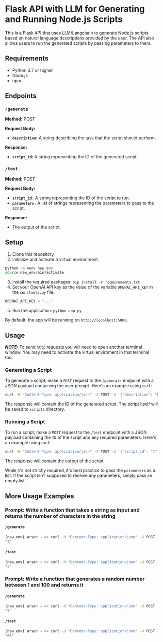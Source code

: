 # Flask API with LLM for Generating and Running Node.js Scripts

This is a Flask API that uses LLM/Langchain to generate Node.js scripts based on natural language descriptions provided by the user. The API also allows users to run the generated scripts by passing parameters to them.


## Requirements
- Python 3.7 or higher
- Node.js
- npm

## Endpoints
### `/generate`
**Method:** POST

**Request Body:**

- **`description`:** A string describing the task that the script should perform.

**Response:**
- **`script_id`:** A string representing the ID of the generated script.


### `/test`
**Method:** POST

**Request Body:**

- **`script_id:`** A string representing the ID of the script to run.
- **`parameters:`** A list of strings representing the parameters to pass to the script.

**Response:**

- The output of the script.

## Setup

1. Clone this repository
2. Initialize and activate a virtual environment:
```bash
python -m venv new_env
source new_env/bin/activate
```
3. Install the required packages: `pip install -r requirements.txt`
4. Set your OpenAI API key as the value of the variable `OPENAI_API_KEY` in the `constants.py` file:
```python
OPENAI_API_KEY = "..."
```
5. Run the application: `python app.py`

By default, the app will be running on `http://localhost:5000`.

## Usage
**_NOTE:_** To send `http` requests you will need to open another terminal window. You may need to activate the virtual enviroment in that terminal too.

### Generating a Script

To generate a script, make a `POST` request to the `/generate` endpoint with a JSON payload containing the user prompt. Here's an example using `curl`:

```bash
curl -H "Content-Type: application/json" -X POST -d '{"description": "Write a function that calculates the sum of two numbers."}' http://localhost:5000/generate
```

The response will contain the ID of the generated script. The script itself will be saved to `scripts` directory.

### Running a Script
To run a script, make a `POST` request to the `/test` endpoint with a JSON payload containing the `ID` of the script and any required parameters. Here's an example using curl:

```bash
curl -H "Content-Type: application/json" -X POST -d '{"script_id": "1", "parameters": [1, 2]}' http://localhost:5000/test
```
The response will contain the output of the script.

While it's not strictly required, it's best practice to pass the `parameters` as a list. If the script isn't supposed to receive any parameters, simply pass an empty list.

## More Usage Examples
### **Prompt:** Write a function that takes a string as input and returns the number of characters in the string
#### `/generate`
```bash
(new_env) arsen ~ >> curl -H "Content-Type: application/json" -X POST -d '{"description": "Write a function that takes a string as input and returns the number of characters in the string"}' http://localhost:5000/generate
"4"
```
#### `/test`
```bash
(new_env) arsen ~ >> curl -H "Content-Type: application/json" -X POST -d '{"script_id": "4", "parameters": ["aaaaa"]}' http://localhost:5000/test
"5"
```
### **Prompt:** Write a function that generates a random number between 1 and 100 and returns it
#### `/generate`
```bash
(new_env) arsen ~ >> curl -H "Content-Type: application/json" -X POST -d '{"description": "Write a function that generates a random number between 1 and 100 and returns it"}' http://localhost:5000/generate
"3"
```
#### `/test`
```bash
(new_env) arsen ~ >> curl -H "Content-Type: application/json" -X POST -d '{"script_id": "3", "parameters": []}' http://localhost:5000/test
"68"
```

